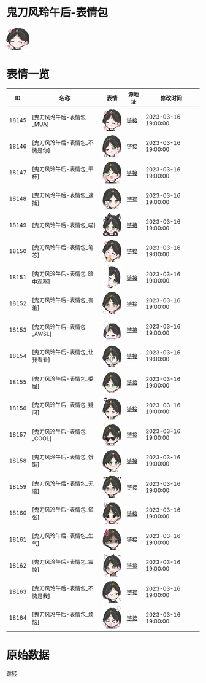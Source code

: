 # 鬼刀风玲午后-表情包

<img src="./cover.png" height="60" alt="cover" />

# 表情一览

|ID|名称|表情|源地址|修改时间|
|----|----|----|----|----|
|18145|[鬼刀风玲午后-表情包_MUA]|<img src="./pic/018145_%5B鬼刀风玲午后-表情包_MUA%5D.png" height="60" alt="MUA"/>|[链接](https://i0.hdslb.com/bfs/garb/f02fbf87825383f44b289d0f1756aa17d662b3a1.png)|2023-03-16 19:00:00|
|18146|[鬼刀风玲午后-表情包_不愧是你]|<img src="./pic/018146_%5B鬼刀风玲午后-表情包_不愧是你%5D.png" height="60" alt="不愧是你"/>|[链接](https://i0.hdslb.com/bfs/garb/cbaca6869afc66204e46b5f66d27eb390454e30f.png)|2023-03-16 19:00:00|
|18147|[鬼刀风玲午后-表情包_干杯]|<img src="./pic/018147_%5B鬼刀风玲午后-表情包_干杯%5D.png" height="60" alt="干杯"/>|[链接](https://i0.hdslb.com/bfs/garb/c87491e02a8c57080ac78c0feec23670871f07a6.png)|2023-03-16 19:00:00|
|18148|[鬼刀风玲午后-表情包_逮捕]|<img src="./pic/018148_%5B鬼刀风玲午后-表情包_逮捕%5D.png" height="60" alt="逮捕"/>|[链接](https://i0.hdslb.com/bfs/garb/16c0313e48a8d1fc4d8bef6f9cabaa22e1a06b83.png)|2023-03-16 19:00:00|
|18149|[鬼刀风玲午后-表情包_喵]|<img src="./pic/018149_%5B鬼刀风玲午后-表情包_喵%5D.png" height="60" alt="喵"/>|[链接](https://i0.hdslb.com/bfs/garb/98cf275e4c2bfec000cc01591d2b9618d1e4915b.png)|2023-03-16 19:00:00|
|18150|[鬼刀风玲午后-表情包_笔芯]|<img src="./pic/018150_%5B鬼刀风玲午后-表情包_笔芯%5D.png" height="60" alt="笔芯"/>|[链接](https://i0.hdslb.com/bfs/garb/cc3e545e5d285e208665b82c5b58c15973e9e780.png)|2023-03-16 19:00:00|
|18151|[鬼刀风玲午后-表情包_暗中观察]|<img src="./pic/018151_%5B鬼刀风玲午后-表情包_暗中观察%5D.png" height="60" alt="暗中观察"/>|[链接](https://i0.hdslb.com/bfs/garb/acae3e052af9fa8b0a7446c483e0c18f4f947329.png)|2023-03-16 19:00:00|
|18152|[鬼刀风玲午后-表情包_害羞]|<img src="./pic/018152_%5B鬼刀风玲午后-表情包_害羞%5D.png" height="60" alt="害羞"/>|[链接](https://i0.hdslb.com/bfs/garb/e309ba5b276f1db554305a0d9d0aa88189efa761.png)|2023-03-16 19:00:00|
|18153|[鬼刀风玲午后-表情包_AWSL]|<img src="./pic/018153_%5B鬼刀风玲午后-表情包_AWSL%5D.png" height="60" alt="AWSL"/>|[链接](https://i0.hdslb.com/bfs/garb/79f1ee2795397adc3db0636be6ab15e170e9e2e7.png)|2023-03-16 19:00:00|
|18154|[鬼刀风玲午后-表情包_让我看看]|<img src="./pic/018154_%5B鬼刀风玲午后-表情包_让我看看%5D.png" height="60" alt="让我看看"/>|[链接](https://i0.hdslb.com/bfs/garb/f1acc81d23b4cb069b0b81b9fbb786cd447cbd27.png)|2023-03-16 19:00:00|
|18155|[鬼刀风玲午后-表情包_委屈]|<img src="./pic/018155_%5B鬼刀风玲午后-表情包_委屈%5D.png" height="60" alt="委屈"/>|[链接](https://i0.hdslb.com/bfs/garb/6bd2c814bad3c5960a245e116678484d278f3d27.png)|2023-03-16 19:00:00|
|18156|[鬼刀风玲午后-表情包_疑问]|<img src="./pic/018156_%5B鬼刀风玲午后-表情包_疑问%5D.png" height="60" alt="疑问"/>|[链接](https://i0.hdslb.com/bfs/garb/f637fbfeb102524eca1eed02644bffecb9101f07.png)|2023-03-16 19:00:00|
|18157|[鬼刀风玲午后-表情包_COOL]|<img src="./pic/018157_%5B鬼刀风玲午后-表情包_COOL%5D.png" height="60" alt="COOL"/>|[链接](https://i0.hdslb.com/bfs/garb/51e6d5a86af1f3e1c58c9118cf051392b0bed086.png)|2023-03-16 19:00:00|
|18158|[鬼刀风玲午后-表情包_饿饿]|<img src="./pic/018158_%5B鬼刀风玲午后-表情包_饿饿%5D.png" height="60" alt="饿饿"/>|[链接](https://i0.hdslb.com/bfs/garb/6cbe52623dfcb83dabfe73be02978a8e6fd44d52.png)|2023-03-16 19:00:00|
|18159|[鬼刀风玲午后-表情包_无语]|<img src="./pic/018159_%5B鬼刀风玲午后-表情包_无语%5D.png" height="60" alt="无语"/>|[链接](https://i0.hdslb.com/bfs/garb/02edbd4f62433b71a028711320299ddef3056442.png)|2023-03-16 19:00:00|
|18160|[鬼刀风玲午后-表情包_慌张]|<img src="./pic/018160_%5B鬼刀风玲午后-表情包_慌张%5D.png" height="60" alt="慌张"/>|[链接](https://i0.hdslb.com/bfs/garb/d9ae896a5a5117df4688b31e365002b68b2f0801.png)|2023-03-16 19:00:00|
|18161|[鬼刀风玲午后-表情包_生气]|<img src="./pic/018161_%5B鬼刀风玲午后-表情包_生气%5D.png" height="60" alt="生气"/>|[链接](https://i0.hdslb.com/bfs/garb/612b8d3e470f1fa4198edc8234bce4ddb6f8eb79.png)|2023-03-16 19:00:00|
|18162|[鬼刀风玲午后-表情包_震惊]|<img src="./pic/018162_%5B鬼刀风玲午后-表情包_震惊%5D.png" height="60" alt="震惊"/>|[链接](https://i0.hdslb.com/bfs/garb/539a7c55d966c7f978f24cad186a57e0fa166e56.png)|2023-03-16 19:00:00|
|18163|[鬼刀风玲午后-表情包_不愧是我]|<img src="./pic/018163_%5B鬼刀风玲午后-表情包_不愧是我%5D.png" height="60" alt="不愧是我"/>|[链接](https://i0.hdslb.com/bfs/garb/694d8e713f348cc527af07173a964a7a224ddb6a.png)|2023-03-16 19:00:00|
|18164|[鬼刀风玲午后-表情包_烦恼]|<img src="./pic/018164_%5B鬼刀风玲午后-表情包_烦恼%5D.png" height="60" alt="烦恼"/>|[链接](https://i0.hdslb.com/bfs/garb/95e2f21f5caf350379617ba70ade2498791ce9c9.png)|2023-03-16 19:00:00|

# 原始数据

[跳转](./raw.json)

